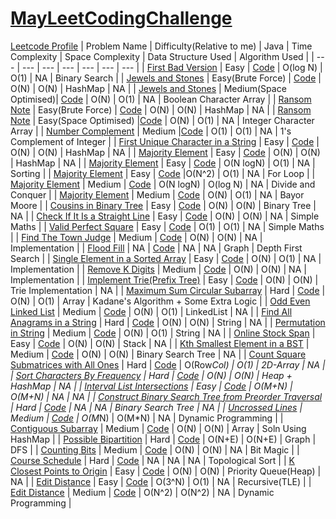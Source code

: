 # [MayLeetCodingChallenge](https://leetcode.com/explore/featured/card/may-leetcoding-challenge/)
[Leetcode Profile](https://leetcode.com/ritikajain/)
| Problem Name | Difficulty(Relative to me) | Java | Time Complexity | Space Complexity | Data Structure Used | Algorithm Used |
| --- | --- | --- | --- | --- | --- | --- |
| [First Bad Version](https://leetcode.com/explore/featured/card/may-leetcoding-challenge/534/week-1-may-1st-may-7th/3316/) | Easy | [Code](https://github.com/RitikaJain8818/MayLeetCodingChallenge/blob/master/Week%201/First%20Bad%20Version.java) | O(log N) | O(1) | NA | Binary Search |
| [Jewels and Stones](https://leetcode.com/explore/featured/card/may-leetcoding-challenge/534/week-1-may-1st-may-7th/3317/) | Easy(Brute Force) | [Code](https://github.com/RitikaJain8818/MayLeetCodingChallenge/blob/master/Week%201/Jewels%20and%20Stones.java) | O(N) | O(N) | HashMap | NA |
| [Jewels and Stones](https://leetcode.com/explore/featured/card/may-leetcoding-challenge/534/week-1-may-1st-may-7th/3317/) | Medium(Space Optimised)| [Code](https://github.com/RitikaJain8818/MayLeetCodingChallenge/blob/master/Week%201/Jewels%20and%20Stones%20Optimised.java) | O(N) | O(1) | NA | Boolean Character Array |
| [Ransom Note](https://leetcode.com/explore/featured/card/may-leetcoding-challenge/534/week-1-may-1st-may-7th/3318/) | Easy(Brute Force) | [Code](https://github.com/RitikaJain8818/MayLeetCodingChallenge/blob/master/Week%201/Ransom%20Note.java) | O(N) | O(N) | HashMap | NA |
| [Ransom Note](https://leetcode.com/explore/featured/card/may-leetcoding-challenge/534/week-1-may-1st-may-7th/3318/) | Easy(Space Optimised) |[Code](https://github.com/RitikaJain8818/MayLeetCodingChallenge/blob/master/Week%201/Ransom%20Note%20Optimised.java) | O(N) | O(1) | NA | Integer Character Array |
| [Number Complement](https://leetcode.com/explore/featured/card/may-leetcoding-challenge/534/week-1-may-1st-may-7th/3318/) | Medium |[Code](https://github.com/RitikaJain8818/MayLeetCodingChallenge/blob/master/Week%201/Number%20Complement.java) | O(1) | O(1) | NA | 1's Complement of Integer |
| [First Unique Character in a String](https://leetcode.com/explore/featured/card/may-leetcoding-challenge/534/week-1-may-1st-may-7th/3320/) | Easy | [Code](https://github.com/RitikaJain8818/MayLeetCodingChallenge/blob/master/Week%201/First%20Unique%20Character%20in%20a%20String.java) | O(N) | O(N) | HashMap | NA |
| [Majority Element](https://leetcode.com/explore/featured/card/may-leetcoding-challenge/534/week-1-may-1st-may-7th/3321/) | Easy | [Code](https://github.com/RitikaJain8818/MayLeetCodingChallenge/blob/master/Week%201/Majority%20Element%20using%20HashMap.java) | O(N) | O(N) | HashMap | NA |
| [Majority Element](https://leetcode.com/explore/featured/card/may-leetcoding-challenge/534/week-1-may-1st-may-7th/3321/) | Easy | [Code](https://github.com/RitikaJain8818/MayLeetCodingChallenge/blob/master/Week%201/Majority%20Element%20Using%20Sorting.java) | O(N logN) | O(1) | NA | Sorting |
| [Majority Element](https://leetcode.com/explore/featured/card/may-leetcoding-challenge/534/week-1-may-1st-may-7th/3321/) | Easy | [Code](https://github.com/RitikaJain8818/MayLeetCodingChallenge/blob/master/Week%201/Majority%20Element%20Using%20Loops.java) |O(N^2) | O(1) | NA | For Loop |
| [Majority Element](https://leetcode.com/explore/featured/card/may-leetcoding-challenge/534/week-1-may-1st-may-7th/3321/) | Medium | [Code](https://github.com/RitikaJain8818/MayLeetCodingChallenge/blob/master/Week%201/Majority%20Element%20Using%20Divide%20and%20Conquer.java) | O(N logN) | O(log N) | NA | Divide and Conquer |
| [Majority Element](https://leetcode.com/explore/featured/card/may-leetcoding-challenge/534/week-1-may-1st-may-7th/3321/) | Medium | [Code](https://github.com/RitikaJain8818/MayLeetCodingChallenge/blob/master/Week%201/Majority%20Element%20Bayor%20Moore%20Algorithm.java) | O(N) | O(1) | NA | Bayor Moore |
| [Cousins in Binary Tree](https://leetcode.com/explore/featured/card/may-leetcoding-challenge/534/week-1-may-1st-may-7th/3322/) | Easy | [Code](https://github.com/RitikaJain8818/MayLeetCodingChallenge/blob/master/Week%201/Cousins%20in%20Binary%20Tree.java) | O(N) | O(N) | Binary Tree | NA |
| [Check If It Is a Straight Line](https://leetcode.com/explore/featured/card/may-leetcoding-challenge/535/week-2-may-8th-may-14th/3323/) | Easy | [Code](https://github.com/RitikaJain8818/MayLeetCodingChallenge/blob/master/Week%201/Check%20If%20It%20Is%20a%20Straight%20Line.java) | O(N) | O(N) | NA | Simple Maths |
| [Valid Perfect Square](https://leetcode.com/explore/featured/card/may-leetcoding-challenge/535/week-2-may-8th-may-14th/3324/) | Easy | [Code](https://github.com/RitikaJain8818/MayLeetCodingChallenge/blob/master/Week%202/Valid%20Perfect%20Square.java) | O(1) | O(1) | NA | Simple Maths |
| [Find The Town Judge](https://leetcode.com/explore/featured/card/may-leetcoding-challenge/535/week-2-may-8th-may-14th/3325/) | Medium | [Code](https://github.com/RitikaJain8818/MayLeetCodingChallenge/blob/master/Week%202/Find%20the%20town%20judge.java) | O(N) | O(N) | NA | Implementation |
| [Flood Fill](https://leetcode.com/explore/challenge/card/may-leetcoding-challenge/535/week-2-may-8th-may-14th/3326/) | NA | [Code](https://github.com/RitikaJain8818/MayLeetCodingChallenge/blob/master/Week%202/Flood%20Fill.java) | NA | NA | Graph | Depth First Search |
| [Single Element in a Sorted Array](https://leetcode.com/explore/challenge/card/may-leetcoding-challenge/535/week-2-may-8th-may-14th/3327/) | Easy | [Code](https://github.com/RitikaJain8818/MayLeetCodingChallenge/blob/master/Week%202/Single%20Element%20in%20a%20Sorted%20Array.java) | O(N) | O(1) | NA | Implementation |
| [Remove K Digits](https://leetcode.com/explore/challenge/card/may-leetcoding-challenge/535/week-2-may-8th-may-14th/3328/) | Medium | [Code](https://github.com/RitikaJain8818/MayLeetCodingChallenge/blob/master/Week%202/Remove%20K%20Digits.java) | O(N) | O(N) | NA | Implementation |
| [Implement Trie(Prefix Tree)](https://leetcode.com/explore/challenge/card/may-leetcoding-challenge/535/week-2-may-8th-may-14th/3329/) | Easy | [Code](https://github.com/RitikaJain8818/MayLeetCodingChallenge/blob/master/Week%202/Implement%20Trie(Prefix%20Tree).java) | O(N) | O(N) | Trie Implementation | NA |
| [Maximum Sum Circular Subarray](https://leetcode.com/explore/featured/card/may-leetcoding-challenge/536/week-3-may-15th-may-21st/3330/) | Hard | [Code](https://github.com/RitikaJain8818/MayLeetCodingChallenge/blob/master/Week%203/Maximum%20Sum%20Circular%20Subarray.java) | O(N) | O(1) | Array | Kadane's Algorithm + Some Extra Logic  |
| [Odd Even Linked List](https://leetcode.com/explore/featured/card/may-leetcoding-challenge/536/week-3-may-15th-may-21st/3331/) | Medium | [Code](https://github.com/RitikaJain8818/MayLeetCodingChallenge/blob/master/Week%203/Odd%20Even%20Linked%20List.java) | O(N) | O(1) | LinkedList | NA  |
| [Find All Anagrams in a String](https://leetcode.com/explore/featured/card/may-leetcoding-challenge/536/week-3-may-15th-may-21st/3332/) | Hard | [Code](https://github.com/RitikaJain8818/MayLeetCodingChallenge/blob/master/Week%203/Find%20All%20Anagrams%20in%20a%20String.java) | O(N) | O(N) | String | NA  |
| [Permutation in String](https://leetcode.com/explore/featured/card/may-leetcoding-challenge/536/week-3-may-15th-may-21st/3333/) | Medium | [Code](https://github.com/RitikaJain8818/MayLeetCodingChallenge/blob/master/Week%203/Permutation%20in%20String.java) | O(N) | O(1) | String | NA |
| [Online Stock Span](https://leetcode.com/explore/featured/card/may-leetcoding-challenge/536/week-3-may-15th-may-21st/3334/) | Easy | [Code](https://github.com/RitikaJain8818/MayLeetCodingChallenge/blob/master/Week%203/Online%20Stock%20Span.java) | O(N) | O(N) | Stack | NA |
| [Kth Smallest Element in a BST](https://leetcode.com/explore/featured/card/may-leetcoding-challenge/536/week-3-may-15th-may-21st/3335/) | Medium | [Code](https://github.com/RitikaJain8818/MayLeetCodingChallenge/blob/master/Week%203/Kth%20Smallest%20Element%20in%20a%20BST.java) | O(N) | O(N) | Binary Search Tree | NA |
| [Count Square Submatrices with All Ones](https://leetcode.com/explore/featured/card/may-leetcoding-challenge/536/week-3-may-15th-may-21st/3336/) | Hard | [Code](https://github.com/RitikaJain8818/MayLeetCodingChallenge/blob/master/Week%203/Count%20Square%20Submatrices%20with%20All%20Ones) | O(Row*Col) | O(1) | 2D-Array | NA |
| [Sort Characters By Frequency](https://leetcode.com/explore/featured/card/may-leetcoding-challenge/537/week-4-may-22nd-may-28th/3337/) | Hard | [Code](https://github.com/RitikaJain8818/MayLeetCodingChallenge/blob/master/Week%204/Sort%20Characters%20By%20Frequency) | O(N) | O(N) | Heap + HashMap | NA |
| [Interval List Intersections](https://leetcode.com/explore/featured/card/may-leetcoding-challenge/537/week-4-may-22nd-may-28th/3338/) | Easy | [Code](https://github.com/RitikaJain8818/MayLeetCodingChallenge/blob/master/Week%204/Interval%20List%20Intersections.java) | O(M+N) | O(M+N) | NA | NA |
| [Construct Binary Search Tree from Preorder Traversal](https://leetcode.com/explore/featured/card/may-leetcoding-challenge/537/week-4-may-22nd-may-28th/3339/) | Hard | [Code](https://github.com/RitikaJain8818/MayLeetCodingChallenge/blob/master/Week%204/Construct%20Binary%20Search%20Tree%20from%20Preorder%20Traversal.java) | NA | NA | Binary Search Tree | NA |
| [Uncrossed Lines](https://leetcode.com/explore/featured/card/may-leetcoding-challenge/537/week-4-may-22nd-may-28th/3340/) | Medium | [Code](https://github.com/RitikaJain8818/MayLeetCodingChallenge/blob/master/Week%204/Uncrossed%20Lines.java) | O(M*N) | O(M*N) | NA | Dynamic Programming |
| [Contiguous Subarray](https://leetcode.com/explore/featured/card/may-leetcoding-challenge/537/week-4-may-22nd-may-28th/3341/) | Medium | [Code](https://github.com/RitikaJain8818/MayLeetCodingChallenge/blob/master/Week%204/Contiguous%20Subarray) | O(N) | O(N) | Array | Soln Using HashMap |
| [Possible Bipartition](https://leetcode.com/explore/challenge/card/may-leetcoding-challenge/537/week-4-may-22nd-may-28th/3342/) | Hard | [Code](https://github.com/RitikaJain8818/MayLeetCodingChallenge/blob/master/Week%204/Possible%20Bipartition.java) | O(N+E) | O(N+E) | Graph | DFS |
| [Counting Bits](https://leetcode.com/explore/challenge/card/may-leetcoding-challenge/537/week-4-may-22nd-may-28th/3343/) | Medium | [Code](https://github.com/RitikaJain8818/MayLeetCodingChallenge/blob/master/Week%204/Counting%20Bits.java) | O(N) | O(N) | NA | Bit Magic |
| [Course Schedule](https://leetcode.com/explore/challenge/card/may-leetcoding-challenge/538/week-5-may-29th-may-31st/3344/) | Hard | [Code](https://github.com/RitikaJain8818/MayLeetCodingChallenge/blob/master/Week%205/Course%20Schedule.java) | NA | NA | NA | Topological Sort |
| [K Closest Points to Origin](https://leetcode.com/explore/challenge/card/may-leetcoding-challenge/538/week-5-may-29th-may-31st/3345/) | Easy | [Code](https://github.com/RitikaJain8818/MayLeetCodingChallenge/blob/master/Week%205/K%20Closest%20Points%20to%20Origin.java) | O(N) | O(N) | Priority Queue(Heap) | NA |
| [Edit Distance](https://leetcode.com/explore/challenge/card/may-leetcoding-challenge/538/week-5-may-29th-may-31st/3346/) | Easy | [Code](https://github.com/RitikaJain8818/MayLeetCodingChallenge/blob/master/Week%205/Edit%20Distance%20Recursive.java) | O(3^N) | O(1) | NA | Recursive(TLE) |
| [Edit Distance](https://leetcode.com/explore/challenge/card/may-leetcoding-challenge/538/week-5-may-29th-may-31st/3346/) | Medium | [Code](https://github.com/RitikaJain8818/MayLeetCodingChallenge/blob/master/Week%205/Edit%20Distance%20DP.java) | O(N^2) | O(N^2) | NA | Dynamic Programming |
